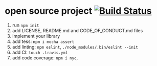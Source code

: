 # open source project [![Build Status](https://travis-ci.org/daggerok/daggerok-names.svg?branch=master)](https://travis-ci.org/daggerok/daggerok-names)

1. run `npm init`
2. add LICENSE, README.md and CODE_OF_CONDUCT.md files
3. implement your library
4. add tess: `npm i mocha assert`
5. add linting: `npm eslint`, `./node_modules/.bin/eslint --init`
6. add CI: `touch .travis.yml`
7. add code coverage: `npm i nyc`,
<!--
8. share library: `npm version`, `npm login`, `npm publish`
-->

